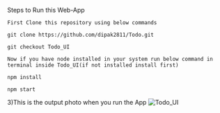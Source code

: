 Steps to Run this Web-App

    First Clone this repository using below commands

    git clone https://github.com/dipak2811/Todo.git

    git checkout Todo_UI

    Now if you have node installed in your system run below command in terminal inside Todo_UI(if not installed install first)

    npm install

    npm start

3)This is the output photo when you run the App
![Todo_UI](https://user-images.githubusercontent.com/77386172/224935110-19fe30ce-f1b4-4a96-821b-70f4d3db82a1.png)
